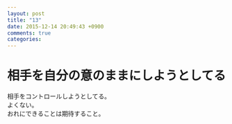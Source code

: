 ```yaml
---
layout: post
title: "13"
date: 2015-12-14 20:49:43 +0900
comments: true
categories: 
---
```


相手を自分の意のままにしようとしてる
===
相手をコントロールしようとしてる。  
よくない。  
おれにできることは期待すること。
